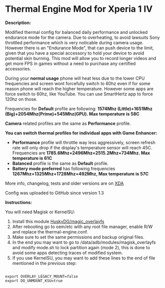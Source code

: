 # Thermal Engine Mod for Xperia 1 IV

**Description:**

Modified thermal config for balanced daily performance and unlocked endurance mode for the camera.  Due to overheating, to avoid lawsuits Sony throttled performance which is very noticable during camera usage. However there is an "Endurance Mode", that can push device to the limit, given that you have a special accessory to hold your device to avoid potential skin burning. This mod will allow you to record longer videos and get more FPS in games without a need to purchase any certified accessories. 


During your **normal usage** phone will heat less due to the lower CPU frequencies and screen wont forcefully switch to 60hz even if for some reason phone will reach the higher temperature. However some apps are force switch to 60hz, like YouTube. You can use SmartHertz app to force 120hz on those.

Frequencies for **Default** profile are following: **1574Mhz (Little)+1651Mhz (Big)+2054Mhz(Prime)+545Mhz(GPU). Max temperature is 58C**

**Camera** related profiles are the same as **Performance** profile.


**You can switch thermal profiles for individual apps with Game Enhancer:**

* **Performance** profile  will throttle way less aggressively, screen refresh rate will only drop if the display's temperature sensor will reach 45C. Frequencies are **1785.6Mhz+2496Mhz+2515.2Mhz+734Mhz. Max temperature is **61C****
* **Balanced** profile is the same as **Default** profile.
* **Battery mode preferred** has following frequencies **1267Mhz+1325Mhz+1728Mhz+492Mhz, Max temperature is 57C**



More info, changelog, tests and older versions are on [XDA](https://xdaforums.com/t/root-a13-thermal-engine-mod-ver-1-3.4585473/)

Config was uploaded to GitHub since version 1.3


**Instructions:**

  You will need Magisk or KernelSU:

1. Install this module [HuskyDG/magic_overlayfs](https://github.com/HuskyDG/magic_overlayfs)
2. After rebooting go to oem/etc with any root file manager, enable R/W and replace the thermal-engine.conf.
3. Make sure to set the same permissions and backup original files.
4. In the end you may want to go to /data/adb/modules/magisk_overlayfs and modify mode.sh to lock partition again (mode 2), this is done to avoid some apps detecting traces of modified system.
5. If you use KernelSU, you may want to add these lines to the end of file mentioned in the previous step:

<pre><code>
export OVERLAY_LEGACY_MOUNT=false
export DO_UNMOUNT_KSU=true
</code></pre>
